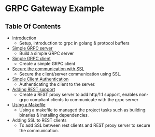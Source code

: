 # GRPC Gateway Example

## Table Of Contents
- [Introduction](https://github.com/jakhax/grpc-gateway-example/tree/1.introduction)
    * Setup, introduction to grpc in golang & protocol buffers
- [Simple GRPC server](https://github.com/jakhax/grpc-gateway-example/tree/2.simple-grpc-server)
    * Build a simple GRPC server
- [Simple GRPC client](https://github.com/jakhax/grpc-gateway-example/tree/3.simple-grpc-client)
    * Create a simple GRPC client
- [Secure the communication with SSL](https://github.com/jakhax/grpc-gateway-example/tree/4.secure-the-communication)
    * Secure the client/server communication using SSL.
- [Simple Client Authentication](https://github.com/jakhax/grpc-gateway-example/tree/5.authenticate-client)
    * Authenticating the client to the server.
- [Adding REST support](https://github.com/jakhax/grpc-gateway-example/tree/6.add-rest-support)
    * Create a REST proxy server to add http/1.1 support, enables non-grpc compliant clients to communicate with the grpc server
- [Using a Makefile](https://github.com/jakhax/grpc-gateway-example/tree/7.using-a-makefile)
    * Using a makefile to managed the project tasks such as building binaries & installing dependencies.
- Adding SSL to REST clients
    * To add SSL between rest clients and REST proxy server to secure the communication.